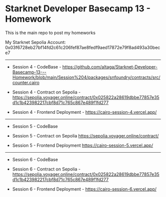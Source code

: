 # Starknet Developer Basecamp 13 - Homework
This is the main repo to post my homeworks

My Starknet Sepolia Account: 0x03f6728eb27bf14fd2c61c206fef87ae8fedf9aed17872e79f8ad493a30bece7

<hr>

- Session 4 - CodeBase - https://github.com/altaga/Starknet-Developer-Basecamp-13---Homework/blob/main/Session%204/packages/snfoundry/contracts/src/counter.cairo

- Session 4 - Contract on Sepolia - https://sepolia.voyager.online/contract/0x025822a28619dbbe77857e35d1c1b423982217cbf8d71c765c867e489f1fd277

- Session 4 - Frontend Deployment - https://cairo-session-4.vercel.app/

<hr>

- Session 5 - CodeBase

- Session 5 - Contract on Sepolia
https://sepolia.voyager.online/contract/

- Session 5 - Frontend Deployment
https://cairo-session-5.vercel.app/

<hr>

- Session 6 - CodeBase

- Session 6 - Contract on Sepolia - https://sepolia.voyager.online/contract/0x025822a28619dbbe77857e35d1c1b423982217cbf8d71c765c867e489f1fd277

- Session 6 - Frontend Deployment - https://cairo-session-6.vercel.app/